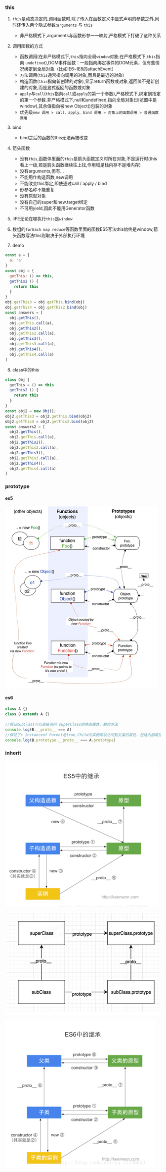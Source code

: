 ### this
1. `this`是动态决定的,调用函数时,除了传入在函数定义中显式声明的参数之外,同时还传入两个隐式参数:`arguments` 与 `this`
   - 非严格模式下,arguments与函数形参一一映射,严格模式下打破了这种关系

2. 调用函数的方式
   - 函数调用(在非严格模式下,`this`指向全局`window`对象;在严格模式下,`this`指向 `undefined`),DOM事件函数：一般指向绑定事件的DOM元素，但有些情况绑定到全局对象（比如IE6~IE8的attachEvent）
   - 方法调用(`this`通常指向调用的对象,而且是最近的对象)
   - 构造函数(`this`指向新创建的对象),显示return函数或对象,返回值不是新创建的对象,而是显式返回的函数或对象
   -  `apply`与`call`(`this`指向`call`或`apply`的第一个参数),严格模式下,绑定到指定的第一个参数.非严格模式下,null和undefined,指向全局对象(浏览器中是window),其余值指向被new Object()包装的对象
   - 优先级`new 调用 > call、apply、bind 调用 > 对象上的函数调用 > 普通函数调用`
3. bind
   - bind之后的函数的this无法再被改变

4. 箭头函数
   - 没有`this`,函数体里面的`this`是箭头函数定义时所在对象,不是运行时(this看上一级,若是箭头函数继续往上找,作用域是栈内存不是堆内存)
   - 没有arguments,但有...
   - 不能用作构造函数,new调用
   - 不能改变this绑定,即使通过call / apply / bind
   - 形参名称不能重复
   - 没有原型对象
   - 没有自己的super和new.target绑定
   - 不可用yield,因此不能用Generator函数
5. IIFE无论在哪执行`this`是`window`
6. 数组的`forEach map reduce`等函数里面的函数ES5写法this始终是window,箭头函数写法this则取决于外部执行环境
7. demo
```javascript
const a = {
  a: 'a'
}
const obj = {
  getThis: () => this,
  getThis2 () {
    return this
  }
}
obj.getThis3 = obj.getThis.bind(obj)
obj.getThis4 = obj.getThis2.bind(obj)
const answers = [
  obj.getThis(),
  obj.getThis.call(a),
  obj.getThis2(),
  obj.getThis2.call(a),
  obj.getThis3(),
  obj.getThis3.call(a),
  obj.getThis4(),
  obj.getThis4.call(a)
]
```

8. class中的this
```javascript
class Obj {
  getThis = () => this
  getThis2 () {
    return this
  }
}
const obj2 = new Obj();
obj2.getThis3 = obj2.getThis.bind(obj2)
obj2.getThis4 = obj2.getThis2.bind(obj2)
const answers2 = [
  obj2.getThis(),
  obj2.getThis.call(a),
  obj2.getThis2(),
  obj2.getThis2.call(a),
  obj2.getThis3(),
  obj2.getThis3.call(a),
  obj2.getThis4(),
  obj2.getThis4.call(a)
]
```

### prototype
#### es5
![](../images/prototype.png)

#### es6
```javascript
class A {}
class B extends A {}

//保证subClass可以直接访问 superClass的静态属性，静态方法
console.log(B.__proto__ === A)
//保证了c instanceof Parent是true,Child的实例可以访问到父类的属性，包括内部属性，以及原型属性
console.log(B.prototype.__proto__ === A.prototype)
```

### inherit
![](../images/es5_inherit.png)

![](../images/es6_inherit2.png)

![](../images/es6_inherit.png)
